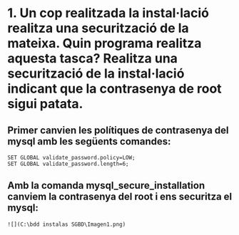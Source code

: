# 1.	Un cop realitzada la instal·lació realitza una securització de la mateixa. Quin programa realitza aquesta tasca? Realitza una securització de la instal·lació indicant que la contrasenya de root sigui patata.
      
## Primer canvien les polítiques de contrasenya del mysql amb les següents comandes:
    SET GLOBAL validate_password.policy=LOW;
    SET GLOBAL validate_password.length=6;
## Amb la comanda mysql_secure_installation canviem la contrasenya del root i ens securitza el mysql:
    ![](C:\bdd instalas SGBD\Imagen1.png)

